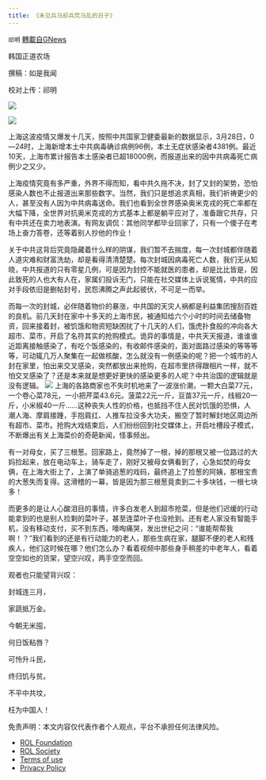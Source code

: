 ```yaml
---
title: 《未见兵马却兵荒马乱的日子》
---
```

`祁明` [轉載自GNews](https://gnews.org/zh-hans/2263144/)

韩国正道农场

撰稿：如是我闻

校对上传：祁明

![](https://assets.gnews.org/wp-content/uploads/2022/03/xin_png.001-2-29.jpg)

![](https://assets.gnews.org/wp-content/uploads/2022/03/IMG_2601.jpg)

上海这波疫情又爆发十几天，按照中共国家卫健委最新的数据显示，3月28日，0—24时，上海新增本土中共病毒确诊病例96例，本土无症状感染者4381例。最近10天，上海市累计报告本土感染者已超18000例，而报道出来的因中共病毒死亡病例少之又少。

上海疫情究竟有多严重，外界不得而知，看中共久拖不决，封了又封的架势，恐怕感染人数也不止报道出来那些数字。当然，我们只是想追求真相，我们祈祷更少的人，甚至没有人因为中共病毒送命。我们也看到全世界感染奥米克戎的死亡率都在大幅下降，全世界对抗奥米克戎的方式基本上都是躺平应对了，准备跟它共存，只有中共还在卖力地表演。有网友调侃：其他同学都毕业回家了，只有一个傻子在考场上奋力答卷，还等着别人抄他的作业！

关于中共这背后究竟隐藏着什么样的阴谋，我们暂不去揣度，每一次封城都伴随着人道灾难和财富洗劫，却是看得清清楚楚。每次封城因病毒死亡人数，我们无从知晓，中共报道的只有零星几例，可是因为封控不能就医的患者，却是比比皆是，因此致死的人也大有人在，家属们投诉无门，只能在社交媒体上诉说冤情，中共的应对手段依旧是删帖封号，民怨沸腾之声此起彼伏，不可足一而举。

而每一次的封城，必伴随着物价的暴涨，中共国的天灾人祸都是利益集团搜刮百姓的良机。前几天封在家中十多天的上海市民，被通知给六个小时的时间去储备物资，回来接着封，被饥饿和物资短缺困扰了十几天的人们，饿虎扑食般的冲向各大超市、菜市，开启了名符其实的抢购模式。诡异的事情是，中共天天报道，谁谁谁近距离接触感染了，有吃个饭感染的，有收邮件感染的，面对面路过感染的等等等等，可动辄几万人聚集在一起做核酸，怎么就没有一例感染的呢？把一个城市的人封在家里，怕出来交叉感染，突然都放出来抢购，在超市里挤得跟相片一样，就不怕交叉感染了？还是本来就是想更好更快的感染更多的人呢？中共治国的逻辑就是没有逻辑。
![](https://assets.gnews.org/wp-content/uploads/2022/03/IMG_2602.jpg)
上海的各路商家也不失时机地来了一波涨价潮，一颗大白菜77元，一个卷心菜78元，一小把芹菜43.6元。菠菜22元一斤，豆苗37元一斤，线椒20一斤，小米椒40一斤……这种丧失人性的价格，也抵挡不住人民对饥饿的恐惧，人潮人海、摩肩接踵，手抱肩扛、人推车拉没多大功夫，搬空了暂时解封地区周边所有超市、菜市。抢购大戏结束后，人们纷纷回到社交媒体上，开启吐槽段子模式，不断爆出有关上海菜价的奇葩新闻，怪事频出。

有一对母女，买了三根葱。回家路上，竟然掉了一根，掉的那根又被一位路过的大妈捡起来，放在电动车上，骑车走了，刚好又被母女俩看到了，心急如焚的母女俩，在上海大街上了，上演了单骑追葱的戏码，最终追上了捡葱的阿姨，那根宝贵的大葱失而复得。这滑稽的一幕，皆是因为那三根葱竟卖到二十多块钱，一根七块多！

而更多的是让人心酸泪目的事情，许多白发老人到超市抢菜，但是他们迟缓的行动能拿到的也是别人捡剩的菜叶子，甚至连菜叶子也没抢到。还有老人家没有智能手机，没有移动支付，买不到东西，嚎啕痛哭，发出世纪之问：“谁能帮帮我啊！？”我们看到的还是有行动能力的老人，那些生病在家，腿脚不便的老人和残疾人，他们这时候在哪？他们怎么办？看着视频中那些身手稍差的中老年人，看着空空如也的货架，望空兴叹，两手空空而回。

观者也只能望背兴叹：

封城连三月，

家蔬抵万金。

今朝无米囤，

何日饭粘唇？

可怜升斗民，

终归饥与贫。

不平中共坟，

枉为中国人！

 

免责声明：本文内容仅代表作者个人观点，平台不承担任何法律风险。

- [ROL Foundation](https://rolfoundation.org/)
- [ROL Society](https://rolsociety.org/)
- [Terms of use](https://gnews.org/terms-of-use-3/)
- [Privacy Policy](https://gnews.org/privacy-policy/)
